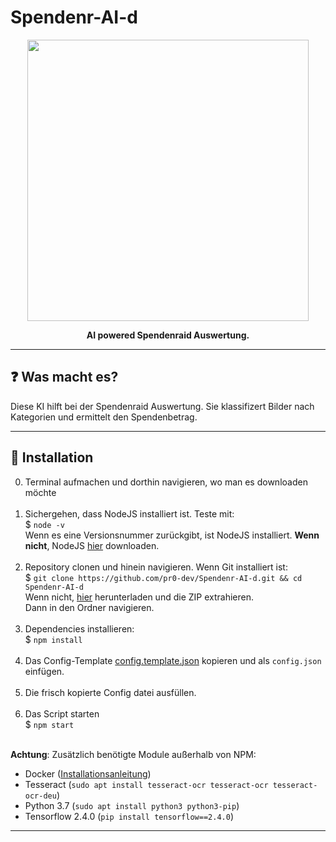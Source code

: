 # Spendenr-AI-d

<p align="center"><img height="450" width="auto" src="https://i.ibb.co/JpBCvDX/photo-2022-03-25-20-27-44.jpg" /></p>
<p align="center"><b>AI powered Spendenraid Auswertung. </b></p>
<hr>

## :question: Was macht es?

Diese KI hilft bei der Spendenraid Auswertung. Sie klassifizert Bilder nach Kategorien und ermittelt den Spendenbetrag.

<hr>

## :wrench: Installation

0. Terminal aufmachen und dorthin navigieren, wo man es downloaden möchte <br><br>
1. Sichergehen, dass NodeJS installiert ist. Teste mit: <br>
$ `node -v` <br>
Wenn es eine Versionsnummer zurückgibt, ist NodeJS installiert.
 **Wenn nicht**, NodeJS <a href="https://nodejs.org/en/download/package-manager/">hier</a> downloaden. <br><br>
2. Repository clonen und hinein navigieren. Wenn Git installiert ist: <br>
$ `git clone https://github.com/pr0-dev/Spendenr-AI-d.git && cd Spendenr-AI-d` <br>
Wenn nicht, <a href="https://github.com/pr0-dev/Spendenr-AI-d/archive/master.zip">hier</a> herunterladen und die ZIP extrahieren. <br>
Dann in den Ordner navigieren.<br><br>
3. Dependencies installieren: <br>
$ `npm install`<br><br>
4. Das Config-Template [config.template.json](https://github.com/pr0-dev/Spendenr-AI-d/blob/master/config.template.json) kopieren und als `config.json` einfügen.<br><br>
5. Die frisch kopierte Config datei ausfüllen. <br><br>
6. Das Script starten <br>
$ `npm start` <br><br>

**Achtung**: Zusätzlich benötigte Module außerhalb von NPM: 
- Docker ([Installationsanleitung](https://docs.docker.com/engine/install/debian/#install-using-the-repository))
- Tesseract (`sudo apt install tesseract-ocr tesseract-ocr tesseract-ocr-deu`)
- Python 3.7 (`sudo apt install python3 python3-pip`)
- Tensorflow 2.4.0 (`pip install tensorflow==2.4.0`)

<hr>
